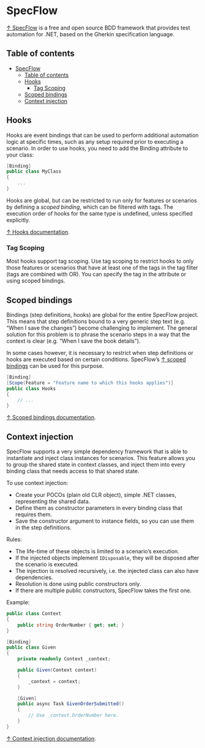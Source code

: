 # SpecFlow

[↑ SpecFlow](https://specflow.org) is a free and open source BDD framework that provides test automation for .NET, based on the Gherkin specification language.

## Table of contents

- [SpecFlow](#specflow)
  - [Table of contents](#table-of-contents)
  - [Hooks](#hooks)
    - [Tag Scoping](#tag-scoping)
  - [Scoped bindings](#scoped-bindings)
  - [Context injection](#context-injection)

## Hooks

Hooks are event bindings that can be used to perform additional automation logic at specific times, such as any setup required prior to executing a scenario. In order to use hooks, you need to add the Binding attribute to your class:

```csharp
[Binding]
public class MyClass
{
    ...
}
```

Hooks are global, but can be restricted to run only for features or scenarios by defining a *scoped binding*, which can be filtered with tags. The execution order of hooks for the same type is undefined, unless specified explicitly.

[↑ Hooks documentation](https://docs.specflow.org/projects/specflow/en/latest/Bindings/Hooks.html).

### Tag Scoping

Most hooks support tag scoping. Use tag scoping to restrict hooks to only those features or scenarios that have at least one of the tags in the tag filter (tags are combined with OR). You can specify the tag in the attribute or using scoped bindings.

## Scoped bindings

Bindings (step definitions, hooks) are global for the entire SpecFlow project. This means that step definitions bound to a very generic step text (e.g. “When I save the changes”) become challenging to implement. The general solution for this problem is to phrase the scenario steps in a way that the context is clear (e.g. “When I save the book details”).

In some cases however, it is necessary to restrict when step definitions or hooks are executed based on certain conditions. SpecFlow’s [↑ scoped bindings](https://docs.specflow.org/projects/specflow/en/latest/Bindings/Scoped-Step-Definitions.html) can be used for this purpose.

```csharp
[Binding]
[Scope(Feature = "Feature name to which this hooks applies")]
public class Hooks
{
    // ...
}
```

[↑ Scoped bindings documentation](https://docs.specflow.org/projects/specflow/en/latest/Bindings/Scoped-Step-Definitions.html).

## Context injection

SpecFlow supports a very simple dependency framework that is able to instantiate and inject class instances for scenarios. This feature allows you to group the shared state in context classes, and inject them into every binding class that needs access to that shared state.

To use context injection:

- Create your POCOs (plain old CLR object), simple .NET classes, representing the shared data.
- Define them as constructor parameters in every binding class that requires them.
- Save the constructor argument to instance fields, so you can use them in the step definitions.

Rules:

- The life-time of these objects is limited to a scenario’s execution.
- If the injected objects implement `IDisposable`, they will be disposed after the scenario is executed.
- The injection is resolved recursively, i.e. the injected class can also have dependencies.
- Resolution is done using public constructors only.
- If there are multiple public constructors, SpecFlow takes the first one.

Example:

```csharp
public class Context
{
    public string OrderNumber { get; set; }
}

[Binding]
public class Given
{
    private readonly Context _context;

    public Given(Context context)
    {
        _context = context;
    }

    [Given]
    public async Task GivenOrderSubmitted()
    {
        // Use _context.OrderNumber here.
    }
}
```

[↑ Context injection documentation](https://docs.specflow.org/projects/specflow/en/latest/Bindings/Context-Injection.html).
